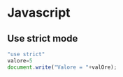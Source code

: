 # Javascript

## Use strict mode

```javascript
"use strict"
valore=5
document.write("Valore = "+valOre);
```

